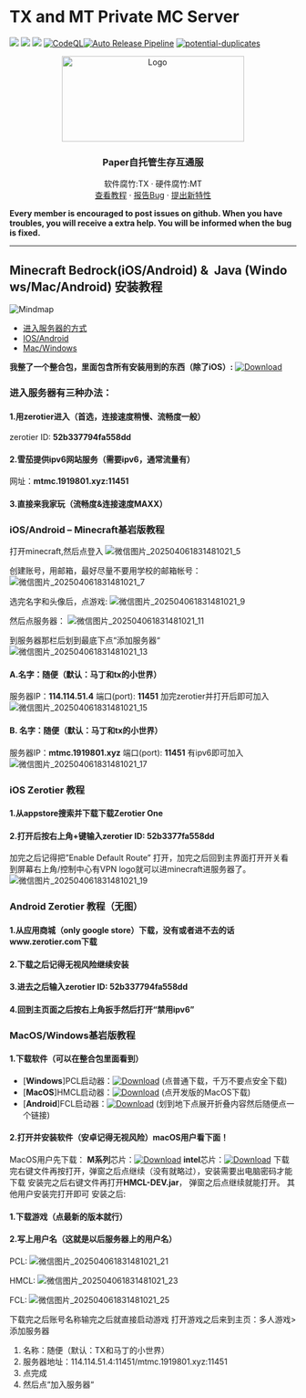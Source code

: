 # TX and MT Private MC Server 
![](https://img.shields.io/badge/Minecraft-1.20.4-blue?style=flat) ![](https://img.shields.io/github/v/release/txyyddss/txmcsv) ![](https://img.shields.io/github/issues/txyyddss/txmcsv)
[![CodeQL](https://github.com/txyyddss/txmcsv/actions/workflows/github-code-scanning/codeql/badge.svg)](https://github.com/txyyddss/txmcsv/actions/workflows/github-code-scanning/codeql)[![Auto Release Pipeline](https://github.com/txyyddss/txmcsv/actions/workflows/release.yml/badge.svg)](https://github.com/txyyddss/txmcsv/actions/workflows/release.yml) [![potential-duplicates](https://github.com/txyyddss/txmcsv/actions/workflows/checkissue.yml/badge.svg)](https://github.com/txyyddss/txmcsv/actions/workflows/checkissue.yml) 
<br />

<p align="center">
  <a href="https://github.com/txyyddss/txmcsv">
    <img src="https://github.com/user-attachments/assets/9f96a1e4-6709-423d-b13c-f66adf37d385" alt="Logo" width="320" height="150">
  </a>
  <h3 align="center">Paper自托管生存互通服</h3>
  <p align="center">
    软件腐竹:TX · 硬件腐竹:MT
    <br />
    <a href="https://github.com/txyyddss/txmcsv?tab=readme-ov-file#minecraftbedrockiosandroidjavawindowsmacandroid%E5%AE%89%E8%A3%85%E6%95%99%E7%A8%8B">查看教程</a>
    ·
    <a href="https://github.com/txyyddss/txmcsv/issues">报告Bug</a>
    ·
    <a href="https://github.com/txyyddss/txmcsv/issues">提出新特性</a>
  </p>

</p>

**Every member is encouraged to post issues on github. When you have troubles, you will receive a extra help. You will be informed when the bug is fixed.**
***
## Minecraft Bedrock(iOS/Android) &  Java (Windows/Mac/Android) 安装教程
![Mindmap](https://github.com/user-attachments/assets/9a59c192-acad-424e-b7cf-038fb5397437)

- [进入服务器的方式](#进入服务器有三种办法)
- [IOS/Android](#iosandroidminecraft基岩版教程)
- [Mac/Windows](#macoswindows基岩版教程)

**我整了一个整合包，里面包含所有安装用到的东西（除了iOS）:**
[![Download](https://img.shields.io/badge/Download_-red?style=plastic "Download")](https://3q20k3-my.sharepoint.com/personal/tx_1919801_xyz/_layouts/52/download.aspx?share=EbbCfCjRm9xAq6OLtV33VsoBPiMC21SyY1QcW-2PIl1QmQ)

### 进入服务器有三种办法：
#### 1.用zerotier进入（首选，连接速度稍慢、流畅度一般）
zerotier ID: **52b337794fa558dd**
#### 2.雪茄提供ipv6网站服务（需要ipv6，通常流量有）
网址：**mtmc.1919801.xyz:11451**
#### 3.直接来我家玩（流畅度&连接速度MAXX）

### iOS/Android – Minecraft基岩版教程
打开minecraft,然后点登入
![微信图片_202504061831481021_5](https://github.com/user-attachments/assets/350c1fa4-79ce-498c-b97d-0175a1d17219)


创建账号，用邮箱，最好尽量不要用学校的邮箱帐号： 
![微信图片_202504061831481021_7](https://github.com/user-attachments/assets/150c2598-bbf4-4b94-b9da-4e8bcdf2e3a4)


选完名字和头像后，点游戏:
![微信图片_202504061831481021_9](https://github.com/user-attachments/assets/300f1b3e-086b-4f3b-9402-f36713d276c3)

然后点服务器：
![微信图片_202504061831481021_11](https://github.com/user-attachments/assets/9bf98dc6-7f9b-4242-a4b8-1bc9e2fee1dc)

到服务器那栏后划到最底下点“添加服务器“
![微信图片_202504061831481021_13](https://github.com/user-attachments/assets/066ebd6e-6d33-4f71-879e-ccdf5a9ba203)

#### A.名字：随便（默认：马丁和tx的小世界）
服务器IP：**114.114.51.4**
端口(port): **11451**
加完zerotier并打开后即可加入
![微信图片_202504061831481021_15](https://github.com/user-attachments/assets/a46fb0a5-ce54-4a94-9da0-35433d2c45c4)

#### B. 名字：随便（默认：马丁和tx的小世界）
服务器IP：**mtmc.1919801.xyz**
端口(port): **11451**
有ipv6即可加入
![微信图片_202504061831481021_17](https://github.com/user-attachments/assets/7d698db5-acfd-4fa8-86b8-3533cf2b0971)


### iOS Zerotier 教程
#### 1.从appstore搜索并下载下载Zerotier One
#### 2.打开后按右上角+键输入zerotier ID: 52b3377fa558dd
加完之后记得把”Enable Default Route” 打开，加完之后回到主界面打开开关看到屏幕右上角/控制中心有VPN logo就可以进minecraft进服务器了。
![微信图片_202504061831481021_19](https://github.com/user-attachments/assets/4de3292f-9b37-406e-9f8b-d0cc4edf9dc7)


### Android Zerotier 教程（无图）
#### 1.从应用商城（only google store）下载，没有或者进不去的话www.zerotier.com下载
#### 2.下载之后记得无视风险继续安装
#### 3.进去之后输入zerotier ID: 52b337794fa558dd
#### 4.回到主页面之后按右上角扳手然后打开“禁用ipv6”

### MacOS/Windows基岩版教程
#### 1.下载软件（可以在整合包里面看到）
- [**Windows**]PCL启动器：[![Download](https://img.shields.io/badge/Download_-red?style=plastic "Download")](https://soft.3dmgame.com/down/323048.html) (点普通下载，千万不要点安全下载)
- [**MacOS**]HMCL启动器：[![Download](https://img.shields.io/badge/Download_-red?style=plastic "Download")](https://hmcl.huangyuhui.net/download/) (点开发版的MacOS下载)
- [**Android**]FCL启动器：[![Download](https://img.shields.io/badge/Download_-red?style=plastic "Download")](https://klpbbs.com/thread-147627-1-1.html) (划到地下点展开折叠内容然后随便点一个链接)
#### 2.打开并安装软件（安卓记得无视风险）macOS用户看下面！
MacOS用户先下载：
**M系列**芯片：[![Download](https://img.shields.io/badge/Download_-red?style=plastic "Download")](https://download.oracle.com/java/17/archive/jdk-17.0.12_macos-aarch64_bin.dmg)
**intel**芯片：[![Download](https://img.shields.io/badge/Download_-red?style=plastic "Download")](https://download.oracle.com/java/17/archive/jdk-17.0.12_macos-x64_bin.dmg)
下载完右键文件再按打开，弹窗之后点继续（没有就略过），安装需要出电脑密码才能下载
安装完之后右键文件再打开**HMCL-DEV.jar**， 弹窗之后点继续就能打开。
其他用户安装完打开即可
安装之后:
#### 1.下载游戏（点最新的版本就行）
#### 2.写上用户名（这就是以后服务器上的用户名）
PCL:
 ![微信图片_202504061831481021_21](https://github.com/user-attachments/assets/c6d1e19c-5c8d-4378-8974-75090991ec27)

HMCL:
![微信图片_202504061831481021_23](https://github.com/user-attachments/assets/3e1a48e6-b8b7-4a8a-b8c9-24b6ee9218f4)

FCL:
![微信图片_202504061831481021_25](https://github.com/user-attachments/assets/36f69aea-6d16-4bbb-be7b-e29616135cc3)


下载完之后账号名称输完之后就直接启动游戏
打开游戏之后来到主页：多人游戏>添加服务器
1. 名称：随便（默认：TX和马丁的小世界）
2. 服务器地址：114.114.51.4:11451/mtmc.1919801.xyz:11451
3. 点完成
4. 然后点“加入服务器“


